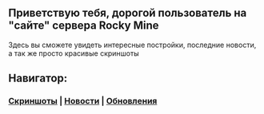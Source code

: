 ## Приветствую тебя, дорогой пользователь на "сайте" сервера Rocky Mine ##

Здесь вы сможете увидеть интересные постройки, последние новости, а так же просто красивые скриншоты

## Навигатор: ##
### [Скриншоты](https://worklab-in-servers.github.io/site/screenshots/) | [Новости](https://worklab-in-servers.github.io/site/) | [Обновления](https://worklab-in-servers.github.io/site/updates/) ###

<!-- Put this script tag to the <head> of your page -->
<script type="text/javascript" src="https://vk.com/js/api/openapi.js?169"></script>

<script type="text/javascript">
  VK.init({apiId: 51680123, onlyWidgets: true});
</script>

<!-- Put this div tag to the place, where the Comments block will be -->
<div id="vk_comments"></div>
<script type="text/javascript">
VK.Widgets.Comments("vk_comments", {limit: 10, attach: "*"});
</script>
